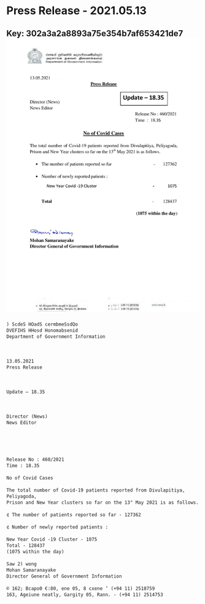 # Press Release - 2021.05.13 
Key: 302a3a2a8893a75e354b7af653421de7 
![img](img/302a3a2a8893a75e354b7af653421de7.jpg)
---
```
) ScdeS HOadS cermbmeSsdQo
DVEFIHS HHosd Honomabsenid
Department of Government Information

 

13.05.2021
Press Release

 

Update — 18.35

 

Director (News)
News Editor

 

 

Release No : 460/2021
Time : 18.35

No of Covid Cases

The total number of Covid-19 patients reported from Divulapitiya, Peliyagoda,
Prison and New Year clusters so far on the 13" May 2021 is as follows.

¢ The number of patients reported so far - 127362

¢ Number of newly reported patients :

New Year Covid -19 Cluster - 1075
Total - 128437
(1075 within the day)

Saw 2) wong
Mohan Samaranayake
Director General of Government Information

© 162; Bcapo0 €:80, ene 05, 8 cxene ‘ (+94 11) 2518759
163, Ageiune neatly, Gargity 05, Rann. - (+94 11) 2514753

```
